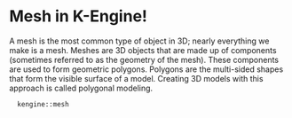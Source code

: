 # Mesh in K-Engine!

A mesh is the most common type of object in 3D; nearly everything we make is a mesh. Meshes are 3D objects that are made up of components (sometimes referred to as the geometry of the mesh). These components are used to form geometric polygons. Polygons are the multi-sided shapes that form the visible surface of a model. Creating 3D models with this approach is called polygonal modeling.

```
  kengine::mesh
```
